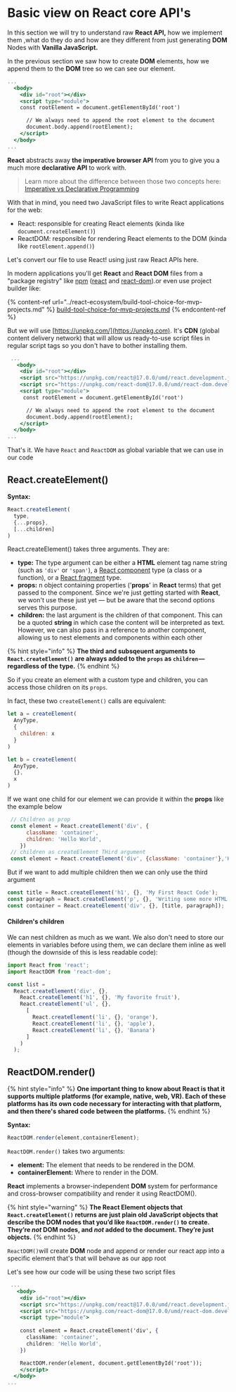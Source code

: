 # Basic view on React core API's

In this section we will try to understand raw **React API,** how we implement them ,what do they do and how are they different from just generating **DOM** Nodes with **Vanilla JavaScript.**

In the previous section we saw how to create **DOM** elements, how we append them to the **DOM** tree so we can see our element.

```jsx
...
  <body>
    <div id="root"></div>
    <script type="module">
    const rootElement = document.getElementById('root')

      // We always need to append the root element to the document
      document.body.append(rootElement);
    </script>
  </body>
...
```

**React** abstracts away **the imperative browser API** from you to give you a much more **declarative API** to work with.

> Learn more about the difference between those two concepts here: [Imperative vs Declarative Programming](https://tylermcginnis.com/imperative-vs-declarative-programming/)

With that in mind, you need two JavaScript files to write React applications for the web:

* React: responsible for creating React elements (kinda like `document.createElement()`)
* ReactDOM: responsible for rendering React elements to the DOM (kinda like `rootElement.append()`)

Let's convert our file to use React! using just raw React APIs here.

In modern applications you'll get **React** and **React DOM** files from a "package registry" like [npm](https://npmjs.com) ([react](https://npm.im/react) and [react-dom](https://npm.im/react-dom)).or even use project builder like:

{% content-ref url="../react-ecosystem/build-tool-choice-for-mvp-projects.md" %}
[build-tool-choice-for-mvp-projects.md](../react-ecosystem/build-tool-choice-for-mvp-projects.md)
{% endcontent-ref %}

But we will use [https://unpkg.com/](https://unpkg.com). It's **CDN** (global content delivery network) that will allow us ready-to-use script files in regular script tags so you don't have to bother installing them.&#x20;

```jsx
 ...
   <body>
    <div id="root"></div>
    <script src="https://unpkg.com/react@17.0.0/umd/react.development.js"></script>
    <script src="https://unpkg.com/react-dom@17.0.0/umd/react-dom.development.js"></script>
    <script type="module">
     const rootElement = document.getElementById('root')

      // We always need to append the root element to the document
      document.body.append(rootElement);
    </script>
  </body>
...
```

That's it. We have `React` and `ReactDOM` as global variable that we can use in our code

## React.createElement() <a href="#createelement" id="createelement"></a>

**Syntax:**

```jsx
React.createElement(
  type,
  {...props},
  [...children]
)
```

React.createElement() takes three arguments. They are:

* **type:**  The type argument can be either a **HTML** element tag name string (such as `'div'` or `'span'`), a [React component](https://reactjs.org/docs/components-and-props.html) type (a class or a function), or a [React fragment](https://reactjs.org/docs/react-api.html#reactfragment) type.
* **props:** n object containing properties ('**props**' in **React** terms) that get passed to the component. Since we're just getting started with **React**, we won't use these just yet — but be aware that the second options serves this purpose.
* **children:** the last argument is the children of that component. This can be a quoted **string** in which case the content will be interpreted as text. However, we can also pass in a reference to another component, allowing us to nest elements and components within each other&#x20;

{% hint style="info" %}
**The third and subsqeuent arguments to `React.createElement()` are always added to the `props` as `children` — regardless of the type.**
{% endhint %}

So if you create an element with a custom type and children, you can access those children on its `props`.

In fact, these two `createElement()` calls are equivalent:

```jsx
let a = createElement(
  AnyType,
  {
    children: x
  }
)

let b = createElement(
  AnyType,
  {},
  x
)
```

If we want one child for our element we can provide it within the **props** like the example below

```jsx
 // Children as prop
 const element = React.createElement('div', {
      className: 'container',
      children: 'Hello World',
    })
 // children as createElement THird argument   
 const element = React.createElement('div', {className: 'container'},'Hello World',)

```

But if we want to add multiple children then we can only use the third argument

```jsx
const title = React.createElement('h1', {}, 'My First React Code');
const paragraph = React.createElement('p', {}, 'Writing some more HTML. Cool stuff!');
const container = React.createElement('div', {}, [title, paragraph]);

```

#### Children's children <a href="#your-childrens-children" id="your-childrens-children"></a>

We can nest children as much as we want. We also don't need to store our elements in variables before using them, we can declare them inline as well (though the downside of this is less readable code):

```jsx
import React from 'react';
import ReactDOM from 'react-dom';

const list =
  React.createElement('div', {},
    React.createElement('h1', {}, 'My favorite fruit'),
    React.createElement('ul', {},
      [
        React.createElement('li', {}, 'orange'),
        React.createElement('li', {}, 'apple'),
        React.createElement('li', {}, 'Banana')
      ]
    )
  );
```

## ReactDOM.render() <a href="#createelement" id="createelement"></a>

{% hint style="info" %}
**One important thing to know about React is that it supports multiple platforms (for example, native, web, VR). Each of these platforms has its own code necessary for interacting with that platform, and then there's shared code between the platforms.**
{% endhint %}

**Syntax:**

```javascript
ReactDOM.render(element,containerElement);
```

`ReactDOM.render()` takes two arguments:

* **element:** The element that needs to be rendered in the DOM.
* **containerElement:** Where to render in the DOM.

**React** implements a browser-independent **DOM** system for performance and cross-browser compatibility and render it using ReactDOM().

{% hint style="warning" %}
**The React Element objects that `React.createElement()` returns are just plain old JavaScript objects that describe the DOM nodes that you’d like `ReactDOM.render()` to create. They’re **_**not**_** DOM nodes, and **_**not**_** added to the document. They’re just objects.**
{% endhint %}

`ReactDOM()`will create **DOM** node and append or render our react app into a specific element that's that will behave as our app root

Let's see how our code will be using these two script files&#x20;

```jsx
 ...
   <body>
    <div id="root"></div>
    <script src="https://unpkg.com/react@17.0.0/umd/react.development.js"></script>
    <script src="https://unpkg.com/react-dom@17.0.0/umd/react-dom.development.js"></script>
    <script type="module">
    
    const element = React.createElement('div', {
      className: 'container',
      children: 'Hello World',
    })

    ReactDOM.render(element, document.getElementById('root'));
    </script>
  </body>
...
```

